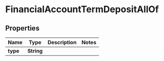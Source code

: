 

# FinancialAccountTermDepositAllOf


## Properties

| Name | Type | Description | Notes |
|------------ | ------------- | ------------- | -------------|
|**type** | **String** |  |  |



